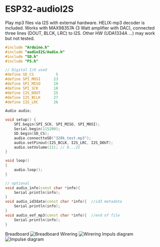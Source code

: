 # ESP32-audioI2S
Play mp3 files via I2S with external hardware.
HELIX-mp3 decoder is included.
Works with MAX98357A (3 Watt amplifier with DAC), connected three lines (DOUT, BLCK, LRC) to I2S.
Other HW (UDA1334A ...) may work but not tested.

```` c++
#include "Arduino.h"
#include "audioI2S/Audio.h"
#include "SD.h"
#include "FS.h"

// Digital I/O used
#define SD_CS          5
#define SPI_MOSI      23
#define SPI_MISO      19
#define SPI_SCK       18
#define I2S_DOUT      25
#define I2S_BCLK      27
#define I2S_LRC       26

Audio audio;

void setup() {
    SPI.begin(SPI_SCK, SPI_MISO, SPI_MOSI);
    Serial.begin(115200);
    SD.begin(SD_CS);
    audio.connecttoSD("320k_test.mp3");
    audio.setPinout(I2S_BCLK, I2S_LRC, I2S_DOUT);
    audio.setVolume(21); // 0...21
}

void loop()
{
    audio.loop();
}

// optional
void audio_info(const char *info){
    Serial.println(info);
}
void audio_id3data(const char *info){  //id3 metadata
    Serial.println(info);
}
void audio_eof_mp3(const char *info){  //end of file
    Serial.println(info);
}

````
Breadboard
![Breadboard](https://github.com/schreibfaul1/ESP32-audioI2S/blob/master/additional_info/Breadboard.jpg)
Wirering
![Wirering](https://github.com/schreibfaul1/ESP32-audioI2S/blob/master/additional_info/ESP32_I2S.JPG)
Impuls diagram
![Impulse diagram](https://github.com/schreibfaul1/ESP32-audioI2S/blob/master/additional_info/Impulsdiagramm.jpg)
